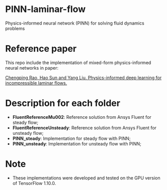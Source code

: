 # PINN-laminar-flow
Physics-informed neural network (PINN) for solving fluid dynamics problems

# Reference paper
This repo include the implementation of mixed-form physics-informed neural networks in paper: 

[Chengping Rao, Hao Sun and Yang Liu. Physics-informed deep learning for incompressible laminar flows.](https://arxiv.org/abs/2002.10558)

# Description for each folder
- **FluentReferenceMu002**: Reference solution from Ansys Fluent for steady flow;
- **FluentReferenceUnsteady**: Reference solution from Ansys Fluent for unsteady flow;
- **PINN_steady**: Implementation for steady flow with PINN;
- **PINN_unsteady**: Implementation for unsteady flow with PINN;

# Note
- These implementations were developed and tested on the GPU version of TensorFlow 1.10.0. 
